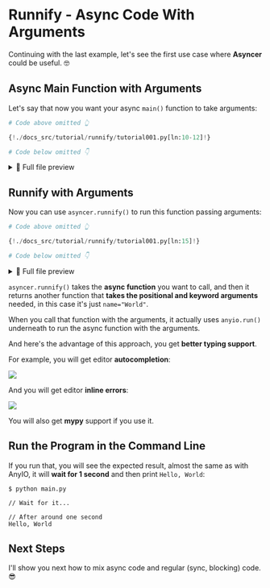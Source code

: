 # Runnify - Async Code With Arguments

Continuing with the last example, let's see the first use case where **Asyncer** could be useful. 🤓

## Async Main Function with Arguments

Let's say that now you want your async `main()` function to take arguments:

```Python hl_lines="3"
# Code above omitted 👆

{!./docs_src/tutorial/runnify/tutorial001.py[ln:10-12]!}

# Code below omitted 👇
```

<details>
<summary>👀 Full file preview</summary>

```Python
{!./docs_src/tutorial/runnify/tutorial001.py!}
```

</details>

## Runnify with Arguments

Now you can use `asyncer.runnify()` to run this function passing arguments:

```Python hl_lines="3"
# Code above omitted 👆

{!./docs_src/tutorial/runnify/tutorial001.py[ln:15]!}

# Code below omitted 👇
```

<details>
<summary>👀 Full file preview</summary>

```Python
{!./docs_src/tutorial/runnify/tutorial001.py!}
```

</details>

`asyncer.runnify()` takes the **async function** you want to call, and then it returns another function that **takes the positional and keyword arguments** needed, in this case it's just `name="World"`.

When you call that function with the arguments, it actually uses `anyio.run()` underneath to run the async function with the arguments.

And here's the advantage of this approach, you get **better typing support**.

For example, you will get editor **autocompletion**:

<img class="shadow" src="/img/tutorial/runnify/image01.png">

And you will get editor **inline errors**:

<img class="shadow" src="/img/tutorial/runnify/image02.png">

You will also get **mypy** support if you use it.

## Run the Program in the Command Line

If you run that, you will see the expected result, almost the same as with AnyIO, it will **wait for 1 second** and then print `Hello, World`:

<div class="termy">

```console
$ python main.py

// Wait for it...

// After around one second
Hello, World
```

</div>

## Next Steps

I'll show you next how to mix async code and regular (sync, blocking) code. 😎
